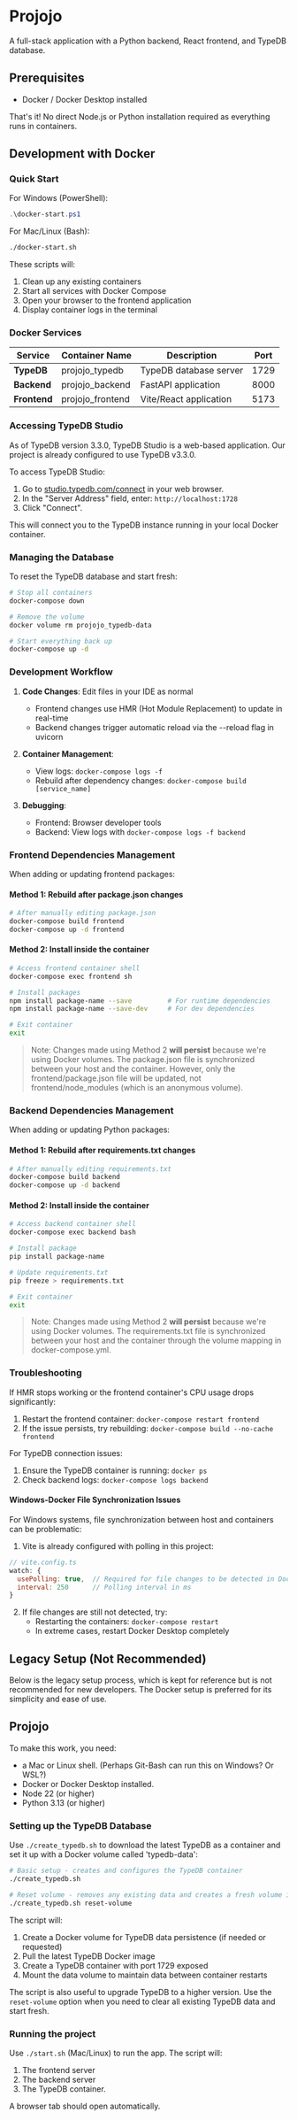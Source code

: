 # Projojo

A full-stack application with a Python backend, React frontend, and TypeDB database.

## Prerequisites

* Docker / Docker Desktop installed

That's it! No direct Node.js or Python installation required as everything runs in containers.

## Development with Docker

### Quick Start

For Windows (PowerShell):
```powershell
.\docker-start.ps1
```

For Mac/Linux (Bash):
```bash
./docker-start.sh
```

These scripts will:
1. Clean up any existing containers
2. Start all services with Docker Compose
3. Open your browser to the frontend application
4. Display container logs in the terminal

### Docker Services

| Service      | Container Name   | Description            | Port |
| ------------ | ---------------- | ---------------------- | ---- |
| **TypeDB**   | projojo_typedb   | TypeDB database server | 1729 |
| **Backend**  | projojo_backend  | FastAPI application    | 8000 |
| **Frontend** | projojo_frontend | Vite/React application | 5173 |

### Accessing TypeDB Studio

As of TypeDB version 3.3.0, TypeDB Studio is a web-based application. Our project is already configured to use TypeDB v3.3.0.

To access TypeDB Studio:
1. Go to [studio.typedb.com/connect](https://studio.typedb.com/connect) in your web browser.
2. In the "Server Address" field, enter: `http://localhost:1728`
3. Click "Connect".

This will connect you to the TypeDB instance running in your local Docker container.

### Managing the Database

To reset the TypeDB database and start fresh:

```bash
# Stop all containers
docker-compose down

# Remove the volume
docker volume rm projojo_typedb-data

# Start everything back up
docker-compose up -d
```

### Development Workflow

1. **Code Changes**: Edit files in your IDE as normal
   - Frontend changes use HMR (Hot Module Replacement) to update in real-time
   - Backend changes trigger automatic reload via the --reload flag in uvicorn

2. **Container Management**:
   - View logs: `docker-compose logs -f`
   - Rebuild after dependency changes: `docker-compose build [service_name]`

3. **Debugging**:
   - Frontend: Browser developer tools
   - Backend: View logs with `docker-compose logs -f backend`

### Frontend Dependencies Management

When adding or updating frontend packages:

#### Method 1: Rebuild after package.json changes
```bash
# After manually editing package.json
docker-compose build frontend
docker-compose up -d frontend
```

#### Method 2: Install inside the container
```bash
# Access frontend container shell
docker-compose exec frontend sh

# Install packages
npm install package-name --save         # For runtime dependencies
npm install package-name --save-dev     # For dev dependencies

# Exit container
exit
```
> Note: Changes made using Method 2 **will persist** because we're using Docker volumes. The package.json file is synchronized between your host and the container. However, only the frontend/package.json file will be updated, not frontend/node_modules (which is an anonymous volume).

### Backend Dependencies Management

When adding or updating Python packages:

#### Method 1: Rebuild after requirements.txt changes
```bash
# After manually editing requirements.txt
docker-compose build backend
docker-compose up -d backend
```

#### Method 2: Install inside the container
```bash
# Access backend container shell
docker-compose exec backend bash

# Install package
pip install package-name

# Update requirements.txt
pip freeze > requirements.txt

# Exit container
exit
```
> Note: Changes made using Method 2 **will persist** because we're using Docker volumes. The requirements.txt file is synchronized between your host and the container through the volume mapping in docker-compose.yml.

### Troubleshooting

If HMR stops working or the frontend container's CPU usage drops significantly:
1. Restart the frontend container: `docker-compose restart frontend`
2. If the issue persists, try rebuilding: `docker-compose build --no-cache frontend`

For TypeDB connection issues:
1. Ensure the TypeDB container is running: `docker ps`
2. Check backend logs: `docker-compose logs backend`

#### Windows-Docker File Synchronization Issues

For Windows systems, file synchronization between host and containers can be problematic:

1. Vite is already configured with polling in this project:
```javascript
// vite.config.ts
watch: {
  usePolling: true,  // Required for file changes to be detected in Docker on Windows
  interval: 250      // Polling interval in ms
}
```

2. If file changes are still not detected, try:
   - Restarting the containers: `docker-compose restart`
   - In extreme cases, restart Docker Desktop completely

## Legacy Setup (Not Recommended)

Below is the legacy setup process, which is kept for reference but is not recommended for new developers. The Docker setup is preferred for its simplicity and ease of use.

<!-- Legacy readme -->
## Projojo

To make this work, you need:
* a Mac or Linux shell. (Perhaps Git-Bash can run this on Windows? Or WSL?)
* Docker or Docker Desktop installed.
* Node 22 (or higher)
* Python 3.13 (or higher)

### Setting up the TypeDB Database

Use `./create_typedb.sh` to download the latest TypeDB as a container and set it up with a Docker volume called 'typedb-data':

```bash
# Basic setup - creates and configures the TypeDB container
./create_typedb.sh

# Reset volume - removes any existing data and creates a fresh volume in addition to a new container
./create_typedb.sh reset-volume
```

The script will:
1. Create a Docker volume for TypeDB data persistence (if needed or requested)
2. Pull the latest TypeDB Docker image
3. Create a TypeDB container with port 1729 exposed
4. Mount the data volume to maintain data between container restarts

The script is also useful to upgrade TypeDB to a higher version.
Use the `reset-volume` option when you need to clear all existing TypeDB data and start fresh.

### Running the project

Use `./start.sh` (Mac/Linux) to run the app. The script will: 
1. The frontend server
2. The backend server
3. The TypeDB container.

A browser tab should open automatically.
